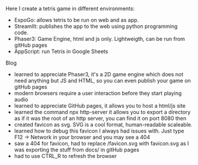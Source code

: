 Here I create a tetris game in different environments:

* ExpoGo: allows tetris to be run on web and as app.
* StreamlIt: publishes the app to the web using python programming code.
* Phaser3: Game Engine, html and js only. Lightweigth, can be run from gitHub pages
* AppScript: run Tetris in Google Sheets

Blog
* learned to appreciate Phaser3, it's a 2D game engine which does not need anything but JS and HTML, so you can even publish your game on gitHub pages
* modern browsers require a user interaction before they start playing audio
* learned to appreciate GitHub pages, it allows you to host a html/js site
* learned the command npx http-server it allows you to export a directory as if it was the root of an http server, you can find it on port 8080 then
* created favicon as svg. SVG is a cool format, human-readable scaleable.
* learned how to debug this favicon I always had issues with. Just type F12 -> Network in your browser and you may see a 404
* saw a 404 for favicon, had to replace /favicon.svg with favicon.svg as I was exporting the stuff from docs/ in gitHub pages
* had to use CTRL_R to refresh the browser
